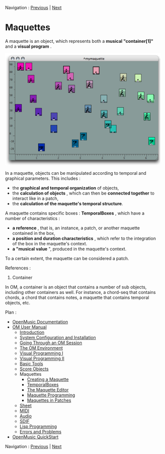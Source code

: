 
Navigation : [Previous](Import "page précédente\(Import\)") |
[Next](Maquette "Next\(Creating a Maquette\)")

# Maquettes


A maquette is an object, which represents both a  **musical "container[1]"**
and a  **visual program** .

![](../res/maquette.png)

In a maquette, objects can be manipulated according to temporal and graphical
parameters. This includes :

  * the  **graphical and temporal organization** of objects,
  * the  **calculation of objects** , which can then be  **connected together** to interact like in a patch,
  * the  **calculation of the maquette's temporal structure**.

A maquette contains specific boxes :  **TemporalBoxes** , which have a number
of characteristics :

  * **a reference** , that is, an instance, a patch, or another maquette contained in the box,
  * **a position and duration characteristics** , which refer to the integration of the box in the maquette's  context.
  * **a "musical value** ", produced in the maquette's context. 

To a certain extent, the maquette can be considered a patch.

References :

  1. Container

In OM, a container is an object that contains a number of sub objects,
including other containers as well. For instance, a chord-seq that contains
chords, a chord that contains notes, a maquette that contains temporal
objects, etc.

Plan :

  * [OpenMusic Documentation](OM-Documentation)
  * [OM User Manual](OM-User-Manual)
    * [Introduction](00-Sommaire)
    * [System Configuration and Installation](Installation)
    * [Going Through an OM Session](Goingthrough)
    * [The OM Environment](Environment)
    * [Visual Programming I](BasicVisualProgramming)
    * [Visual Programming II](AdvancedVisualProgramming)
    * [Basic Tools](BasicObjects)
    * [Score Objects](ScoreObjects)
    * Maquettes
      * [Creating a Maquette](Maquette)
      * [TemporalBoxes](TemporalBoxes)
      * [The Maquette Editor](Editor)
      * [Maquette Programming](Programming%20Maquette)
      * [Maquettes in Patches](Maquettes%20in%20Patches)
    * [Sheet](Sheet)
    * [MIDI](MIDI)
    * [Audio](Audio)
    * [SDIF](SDIF)
    * [Lisp Programming](Lisp)
    * [Errors and Problems](errors)
  * [OpenMusic QuickStart](QuickStart-Chapters)

Navigation : [Previous](Import "page précédente\(Import\)") |
[Next](Maquette "Next\(Creating a Maquette\)")

